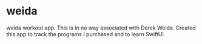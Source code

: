 # weida
weida workout app.  This is in no way associated with Derek Weida.  Created this app to track the programs I purchased and to learn SwiftUI
